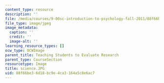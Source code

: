 ```yaml
---
content_type: resource
description: ''
file: /media/courses/9-00sc-introduction-to-psychology-fall-2011/88f66be36d18bc9e4ca3164a5c8e6ac7_science.JPG
file_type: image/jpeg
image_metadata:
  caption: ''
  credit: ''
  image-alt: ''
learning_resource_types: []
ocw_type: OCWImage
parent_title: Teaching Students to Evaluate Research
parent_type: CourseSection
resourcetype: Image
title: science.JPG
uid: 88f66be3-6d18-bc9e-4ca3-164a5c8e6ac7
---
```

